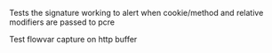 Tests the signature working to alert when cookie/method and relative modifiers are passed to pcre

Test flowvar capture on http buffer
